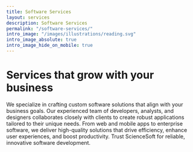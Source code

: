 ```yaml
---
title: Software Services
layout: services
description: Software Services
permalink: "/software-services/"
intro_image: "/images/illustrations/reading.svg"
intro_image_absolute: true
intro_image_hide_on_mobile: true
---
```


# Services that grow with your business

 We specialize in crafting custom software solutions that align with your business goals. Our experienced team of developers, analysts, and designers collaborates closely with clients to create robust applications tailored to their unique needs. From web and mobile apps to enterprise software, we deliver high-quality solutions that drive efficiency, enhance user experiences, and boost productivity. Trust ScienceSoft for reliable, innovative software development.
